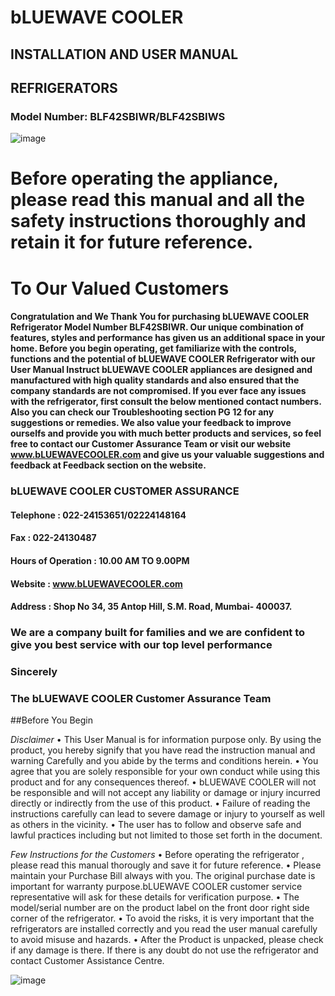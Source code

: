 # bLUEWAVE COOLER
INSTALLATION AND USER MANUAL
----
## REFRIGERATORS
### Model Number:  BLF42SBIWR/BLF42SBIWS

![image](https://github.com/Ashwininar/User-Manual/assets/130229745/6d7dba45-e67b-4e44-80ff-010173bed97d)
# Before operating the appliance, please read this manual and all the safety instructions thoroughly and retain it for future reference.

# To Our Valued Customers 
#### Congratulation and We Thank You for purchasing bLUEWAVE COOLER Refrigerator Model Number BLF42SBIWR. Our unique combination of features, styles and performance has given us an additional space in your home. Before you begin operating, get familiarize with the controls, functions and the potential of bLUEWAVE COOLER Refrigerator with our User Manual Instruct **bLUEWAVE COOLER** appliances are designed and manufactured with high quality standards and also ensured that the company standards are not compromised. If you ever face any issues with the refrigerator, first consult the below mentioned contact numbers. Also you can check our Troubleshooting section PG 12 for any suggestions or remedies. We also value your feedback to improve ourselfs and provide you with much better products and services, so feel free to contact our Customer Assurance Team or visit our website www.bLUEWAVECOOLER.com and give us your valuable suggestions and feedback at Feedback section on the website.
### bLUEWAVE COOLER CUSTOMER ASSURANCE
#### Telephone                 : 022-24153651/02224148164
#### Fax                       : 022-24130487
#### Hours of Operation        :  10.00 AM TO 9.00PM
#### Website                   : www.bLUEWAVECOOLER.com
#### Address                   :  Shop No 34, 35 Antop Hill,   S.M. Road, Mumbai- 400037.
### We are a company built for families and we are confident to give you best service with our top level performance 

### Sincerely
### The bLUEWAVE COOLER Customer Assurance Team

##Before You Begin

*Disclaimer*
•	This User Manual is for information purpose only. By using the product, you hereby signify that you have read the instruction manual and warning Carefully and you abide by the terms and conditions herein.
•	You agree that you are solely responsible for your own conduct while using this product and for any consequences thereof.
•	bLUEWAVE COOLER will not be responsible and will not accept any liability or damage or injury incurred directly or indirectly from the use of this product.
•	Failure of reading the instructions carefully can lead to severe damage or injury to yourself as well as others in the vicinity.
•	The user has to follow and observe safe and lawful practices including but not limited to those set forth in the document.

*Few Instructions for the Customers*
•	Before operating the refrigerator , please read this manual thorougly and save it for future reference. 
•	Please maintain your Purchase Bill always with you. The original purchase date is important for warranty purpose.bLUEWAVE COOLER customer service representative will ask for these details for verification purpose.
•	The model/serial number are on the product label on the front door right side corner of the refrigerator.
•	To avoid the risks, it is very important that the refrigerators are installed correctly and you read the user manual carefully to avoid misuse and hazards.
•	After the Product is unpacked, please check if any damage is there. If there is any doubt do not use the refrigerator and contact Customer Assistance Centre.

![image](https://github.com/Ashwininar/User-Manual/assets/130229745/f62736b1-d3b0-4b77-bbd0-7c10212536ec)

